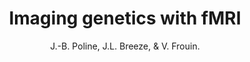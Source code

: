 ---
author: J.-B. Poline, J.L. Breeze, & V. Frouin.
title: Imaging genetics with fMRI
year: 2015
type: book
doi: 10.1007/978-1-4899-7591-1_24
booktitle: fMRI - From Nuclear Spins to Brain Functions
team: yes
---